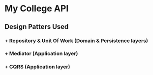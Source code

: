 ﻿# My College API

## Design Patters Used

### + Repository & Unit Of Work (Domain & Persistence layers)

### + Mediator (Application layer)

### + CQRS (Application layer)

